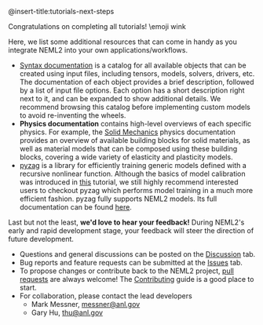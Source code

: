 @insert-title:tutorials-next-steps

Congratulations on completing all tutorials! \emoji wink

Here, we list some additional resources that can come in handy as you integrate NEML2 into your own applications/workflows.

- [Syntax documentation](#syntax-models) is a catalog for all available objects that can be created using input files, including tensors, models, solvers, drivers, etc. The documentation of each object provides a brief description, followed by a list of input file options. Each option has a short description right next to it, and can be expanded to show additional details. We recommend browsing this catalog before implementing custom models to avoid re-inventing the wheels.
- **Physics documentation** contains high-level overviews of each specific physics. For example, the [Solid Mechanics](#solid-mechanics) physics documentation provides an overview of available building blocks for solid materials, as well as material models that can be composed using these building blocks, covering a wide variety of elasticity and plasticity models.
- [pyzag](https://github.com/applied-material-modeling/pyzag) is a library for efficiently training generic models defined with a recursive nonlinear function. Although the basics of model calibration was introduced in [this](#tutorials-optimization-parameter-calibration) tutorial, we still highly recommend interested users to checkout pyzag which performs model training in a much more efficient fashion. pyzag fully supports NEML2 models. Its full documentation can be found [here](https://applied-material-modeling.github.io/pyzag/).

Last but not the least, **we'd love to hear your feedback!** During NEML2's early and rapid development stage, your feedback will steer the direction of future development.
- Questions and general discussions can be posted on the [Discussion](https://github.com/applied-material-modeling/neml2/discussions) tab.
- Bug reports and feature requests can be submitted at the [Issues](https://github.com/applied-material-modeling/neml2/issues) tab.
- To propose changes or contribute back to the NEML2 project, [pull requests](https://github.com/applied-material-modeling/neml2/pulls) are always welcome! The [Contributing](#tutorials-contributing) guide is a good place to start.
- For collaboration, please contact the lead developers
  - Mark Messner, [messner@anl.gov](mailto:messner@anl.gov)
  - Gary Hu, [thu@anl.gov](mailto:thu@anl.gov)

